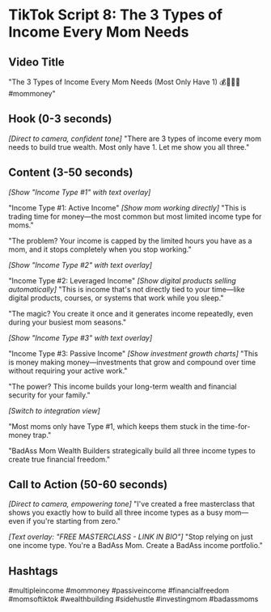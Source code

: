 # TikTok Script 8: The 3 Types of Income Every Mom Needs

## Video Title
"The 3 Types of Income Every Mom Needs (Most Only Have 1) 💰👩‍👧‍👦 #mommoney"

## Hook (0-3 seconds)
*[Direct to camera, confident tone]*
"There are 3 types of income every mom needs to build true wealth. Most only have 1. Let me show you all three."

## Content (3-50 seconds)
*[Show "Income Type #1" with text overlay]*

"Income Type #1: Active Income"
*[Show mom working directly]*
"This is trading time for money—the most common but most limited income type for moms."

"The problem? Your income is capped by the limited hours you have as a mom, and it stops completely when you stop working."

*[Show "Income Type #2" with text overlay]*

"Income Type #2: Leveraged Income"
*[Show digital products selling automatically]*
"This is income that's not directly tied to your time—like digital products, courses, or systems that work while you sleep."

"The magic? You create it once and it generates income repeatedly, even during your busiest mom seasons."

*[Show "Income Type #3" with text overlay]*

"Income Type #3: Passive Income"
*[Show investment growth charts]*
"This is money making money—investments that grow and compound over time without requiring your active work."

"The power? This income builds your long-term wealth and financial security for your family."

*[Switch to integration view]*

"Most moms only have Type #1, which keeps them stuck in the time-for-money trap."

"BadAss Mom Wealth Builders strategically build all three income types to create true financial freedom."

## Call to Action (50-60 seconds)
*[Direct to camera, empowering tone]*
"I've created a free masterclass that shows you exactly how to build all three income types as a busy mom—even if you're starting from zero."

*[Text overlay: "FREE MASTERCLASS - LINK IN BIO"]*
"Stop relying on just one income type. You're a BadAss Mom. Create a BadAss income portfolio."

## Hashtags
#multipleincome #mommoney #passiveincome #financialfreedom #momsoftiktok #wealthbuilding #sidehustle #investingmom #badassmoms
